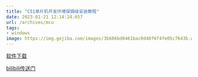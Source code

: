 ```yaml
---
title: "C51单片机开发环境保姆级安装教程"
date: 2023-01-21 12:14:24.657
url: /archives/mcu
tags: 
- windows
image: https://img.gejiba.com/images/3b686bd0461bac0d40f6f4fe05c7643b.webp
---
```


[软件下载](https://www.123pan.com/s/NEP9-hISKd)



[bilibili传送门](https://www.bilibili.com/video/BV1mv4y1r7Jg/)
